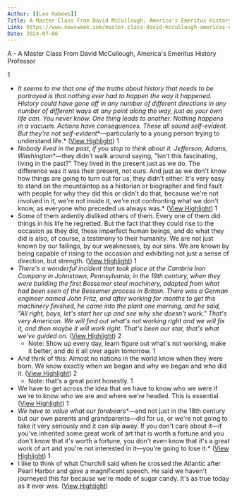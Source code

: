 ```yaml
---
Author: [[Lee Habeeb]]
Title: A Master Class From David McCullough, America's Emeritus History Professor
Link: https://www.newsweek.com/master-class-david-mccullough-americas-emeritus-history-professor-1732166
Date: 2024-07-06
---
```

A - A Master Class From David McCullough, America's Emeritus History Professor

1
- *It seems to me that one of the truths about history that needs to be portrayed is that nothing ever had to happen the way it happened. History could have gone off in any number of different directions in any number of different ways at any point along the way, just as your own life can. You never know. One thing leads to another. Nothing happens in a vacuum. Actions have consequences. These all sound self-evident. But they're not self-evident**—particularly to a young person trying to understand life.* ([View Highlight](https://read.readwise.io/read/01h9kmwzpjxjhqjahqkjm3s53f))
1
- *Nobody lived in the past, if you stop to think about it. Jefferson, Adams, Washington**—they didn't walk around saying, "Isn't this fascinating, living in the past?" They lived in the present just as we do. The difference was it was their present, not ours. And just as we don't know how things are going to turn out for us, they didn't either. It's very easy to stand on the mountaintop as a historian or biographer and find fault with people for why they did this or didn't do that, because we're not involved in it, we're not inside it, we're not confronting what we don't know, as everyone who preceded us always was.* ([View Highlight](https://read.readwise.io/read/01h9kmxtm20wnhbvbb8hmw3w05))
1
- Some of them ardently disliked others of them. Every one of them did things in his life he regretted. But the fact that they could rise to the occasion as they did, these imperfect human beings, and do what they did is also, of course, a testimony to their humanity. We are not just known by our failings, by our weaknesses, by our sins. We are known by being capable of rising to the occasion and exhibiting not just a sense of direction, but strength. ([View Highlight](https://read.readwise.io/read/01h9kn5hw1ha14z0cz77wv8xf5))
1
- *There's a wonderful incident that took place at the Cambria Iron Company in Johnstown, Pennsylvania, in the 19th century, when they were building the first Bessemer steel machinery, adapted from what had been seen of the Bessemer process in Britain. There was a German engineer named John Fritz, and after working for months to get this machinery finished, he came into the plant one morning, and he said, "All right, boys, let's start her up and see why she doesn't work." That's very American. We will find out what's not working right and we will fix it, and then maybe it will work right. That's been our star, that's what we've guided on.* ([View Highlight](https://read.readwise.io/read/01h9kn6k7rsrym55sqvqh9pj2e))
2
    - Note: Show up every day, learn figure out what's not working, make it better, and do it all over again tomorrow.
1
- And think of this: Almost no nations in the world know when they were born. We know exactly when we began and why we began and who did it. ([View Highlight](https://read.readwise.io/read/01h9kn9mvwevcw2fmcbtz52th7))
2
    - Note: that's a great point honestly.
1
- We have to get across the idea that we have to know who we were if we're to know who we are and where we're headed. This is essential. ([View Highlight](https://read.readwise.io/read/01h9knac5wb2dqajzv752qeg6v))
1
- *We have to value what our forebears**—and not just in the 18th century but our own parents and grandparents—did for us, or we're not going to take it very seriously and it can slip away. If you don't care about it—if you've inherited some great work of art that is worth a fortune and you don't know that it's worth a fortune, you don't even know that it's a great work of art and you're not interested in it—you're going to lose it.* ([View Highlight](https://read.readwise.io/read/01h9knay2x7ce0ng2vz08nctam))
1
- I like to think of what Churchill said when he crossed the Atlantic after Pearl Harbor and gave a magnificent speech. He said we haven't journeyed this far because we're made of sugar candy. It's as true today as it ever was. ([View Highlight](https://read.readwise.io/read/01h9kndh33djncb02ztx48xx61))
